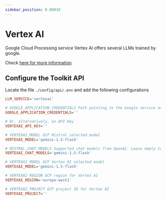 ```yaml
---
sidebar_position: 0.00018
---
```


# Vertex AI

Google Cloud Processing service Vertex AI offers several LLMs trained by google.

Check [here for more information](https://cloud.google.com/vertex-ai/generative-ai/docs/learn/models?hl=it)

## Configure the Toolkit API

Locate the file `./config/api/.env` and add the following configurations

```ini
LLM_SERVICE='vertexai'

# GOOGLE_APPLICATION_CREDENTIALS Path pointing to the Google service account certificate in JSON format
GOOGLE_APPLICATION_CREDENTIALS=''

# Or, alternatively, an API Key
VERTEXAI_API_KEY=''

# VERTEXAI_MODEL GCP Mistral selected model
VERTEXAI_MODEL='gemini-1.5-flash'

# MISTRAL_CHAT_MODELS Supported chat models from OpenAI. Leave empty to allow all available.
VERTEXAI_CHAT_MODELS='gemini-1.5-flash'

# VERTEXAI_MODEL GCP Vertex AI selected model
VERTEXAI_MODEL='gemini-1.5-flash'

# VERTEXAI_REGION GCP region for Vertex AI
VERTEXAI_REGION='europe-west1'

# VERTEXAI_PROJECT GCP project ID for Vertex AI
VERTEXAI_PROJECT=''
```
